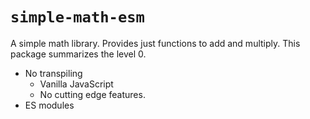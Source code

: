 # `simple-math-esm`

A simple math library. Provides just functions to add and multiply. This package summarizes the level 0.

* No transpiling
  * Vanilla JavaScript
  * No cutting edge features.
* ES modules
